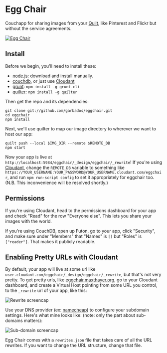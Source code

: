 # Egg Chair

Couchapp for sharing images from your [Quilt](http://github.com/garbados/quilt.js), like Pinterest and Flickr but without the service agreements.

[![Egg Chair](http://upload.wikimedia.org/wikipedia/commons/e/e6/The_Egg_Chair.jpg)](http://eggchair.maxthayer.org/api/Screen%20Shot%202013-06-19%20at%202.58.19%20PM.png/file)

## Install

Before we begin, you'll need to install these:

* [node.js](http://nodejs.org/): download and install manually.
* [couchdb](http://couchdb.apache.org/), or just use [Cloudant](https://cloudant.com/)
* [grunt](http://gruntjs.com/): `npm install -g grunt-cli`
* [quilter](http://github.com/garbados/quilt.js): `npm install -g quilter`

Then get the repo and its dependencies:

  	git clone git://github.com/garbados/eggchair.git
    cd eggchair
  	npm install

Next, we'll use quilter to map our image directory to wherever we want to host our app:

    quilt push --local $IMG_DIR --remote $REMOTE_DB
  	npm start

Now your app is live at `http://localhost:5984/eggchair/_design/eggchair/_rewrite`! If you're using [Cloudant](https://cloudant.com/), change the `REMOTE_DB` variable to something like `https://YOUR_USERNAME:YOUR_PASSWORD@YOUR_USERNAME.cloudant.com/eggchair`, and run `npm run-script config` to set it appropriately for eggchair too. (N.B. This inconvenience will be resolved shortly.)

## Permissions

If you're using Cloudant, head to the permissions dashboard for your app and check "Read" for the row "Everyone else". This lets you share your images with the world.

If you're using CouchDB, open up Futon, go to your app, click "Security", and make sure under "Members" that "Names" is `[]` but "Roles" is `["reader"]`. That makes it publicly readable.

## Enabling Pretty URLs with Cloudant

By default, your app will live at some url like `user.cloudant.com/eggchair/_design/eggchair/_rewrite`, but that's not very pretty. To get pretty urls, like [eggchair.maxthayer.org](http://eggchair.maxthayer.org), go to your Cloudant dashboard, and create a Virtual Host pointing from some URL you control, to the `_rewrite` url of your app, like this:

![Rewrite screencap](http://eggchair.maxthayer.org/api/Screen%20Shot%202013-06-23%20at%2010.04.52%20PM.png/img)

Use your DNS provider (ex: [namecheap](http://www.namecheap.com/)) to configure your subdomain settings. Here's what mine looks like: (note: only the part about sub-domains matters):

![Sub-domain screencap](http://eggchair.maxthayer.org/api/Screen%20Shot%202013-06-23%20at%2010.06.55%20PM.png/img)

Egg Chair comes with a `rewrites.json` file that takes care of all the URL rewrites. If you want to change the URL structure, change that file.
